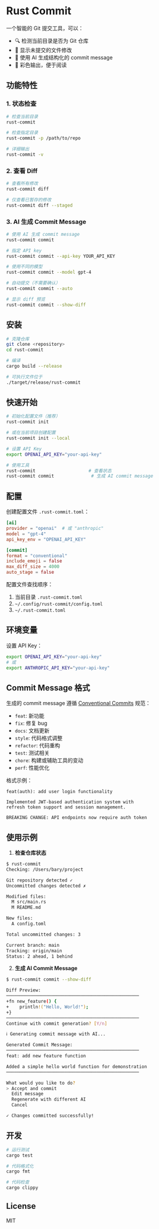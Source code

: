 # Rust Commit

一个智能的 Git 提交工具，可以：
- 🔍 检测当前目录是否为 Git 仓库
- 📝 显示未提交的文件修改
- 🤖 使用 AI 生成结构化的 commit message
- 🎨 彩色输出，便于阅读

## 功能特性

### 1. 状态检查
```bash
# 检查当前目录
rust-commit

# 检查指定目录
rust-commit -p /path/to/repo

# 详细输出
rust-commit -v
```

### 2. 查看 Diff
```bash
# 查看所有修改
rust-commit diff

# 仅查看已暂存的修改
rust-commit diff --staged
```

### 3. AI 生成 Commit Message
```bash
# 使用 AI 生成 commit message
rust-commit commit

# 指定 API key
rust-commit commit --api-key YOUR_API_KEY

# 使用不同的模型
rust-commit commit --model gpt-4

# 自动提交（不需要确认）
rust-commit commit --auto

# 显示 diff 预览
rust-commit commit --show-diff
```

## 安装

```bash
# 克隆仓库
git clone <repository>
cd rust-commit

# 编译
cargo build --release

# 可执行文件位于
./target/release/rust-commit
```

## 快速开始

```bash
# 初始化配置文件（推荐）
rust-commit init

# 或在当前项目创建配置
rust-commit init --local

# 设置 API Key
export OPENAI_API_KEY="your-api-key"

# 使用工具
rust-commit                    # 查看状态
rust-commit commit              # 生成 AI commit message
```

## 配置

创建配置文件 `.rust-commit.toml`：

```toml
[ai]
provider = "openai"  # 或 "anthropic"
model = "gpt-4"
api_key_env = "OPENAI_API_KEY"

[commit]
format = "conventional"
include_emoji = false
max_diff_size = 4000
auto_stage = false
```

配置文件查找顺序：
1. 当前目录 `.rust-commit.toml`
2. `~/.config/rust-commit/config.toml`
3. `~/.rust-commit.toml`

## 环境变量

设置 API Key：
```bash
export OPENAI_API_KEY="your-api-key"
# 或
export ANTHROPIC_API_KEY="your-api-key"
```

## Commit Message 格式

生成的 commit message 遵循 [Conventional Commits](https://www.conventionalcommits.org/) 规范：

- `feat`: 新功能
- `fix`: 修复 bug
- `docs`: 文档更新
- `style`: 代码格式调整
- `refactor`: 代码重构
- `test`: 测试相关
- `chore`: 构建或辅助工具的变动
- `perf`: 性能优化

格式示例：
```
feat(auth): add user login functionality

Implemented JWT-based authentication system with
refresh token support and session management.

BREAKING CHANGE: API endpoints now require auth token
```

## 使用示例

1. **检查仓库状态**
```bash
$ rust-commit
Checking: /Users/bary/project

Git repository detected ✓
Uncommitted changes detected ✗

Modified files:
  M src/main.rs
  M README.md

New files:
  A config.toml

Total uncommitted changes: 3

Current branch: main
Tracking: origin/main
Status: 2 ahead, 1 behind
```

2. **生成 AI Commit Message**
```bash
$ rust-commit commit --show-diff

Diff Preview:
──────────────────────────────────────────────────
+fn new_feature() {
+    println!("Hello, World!");
+}
──────────────────────────────────────────────────
Continue with commit generation? [Y/n]

ℹ Generating commit message with AI...

Generated Commit Message:
──────────────────────────────────────────────────
feat: add new feature function

Added a simple hello world function for demonstration
──────────────────────────────────────────────────

What would you like to do?
> Accept and commit
  Edit message
  Regenerate with different AI
  Cancel

✓ Changes committed successfully!
```

## 开发

```bash
# 运行测试
cargo test

# 代码格式化
cargo fmt

# 代码检查
cargo clippy
```

## License

MIT